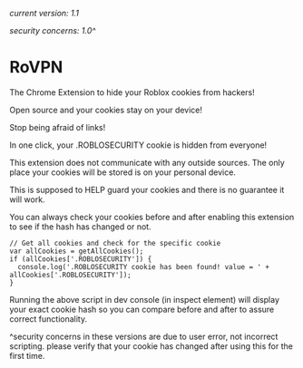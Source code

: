 *current version: 1.1*

*security concerns: 1.0^*

# RoVPN
The Chrome Extension to hide your Roblox cookies from hackers!

Open source and your cookies stay on your device!

Stop being afraid of links!

In one click, your .ROBLOSECURITY cookie is hidden from everyone!

This extension does not communicate with any outside sources. The only place your cookies will be stored is on your personal device.

This is supposed to HELP guard your cookies and there is no guarantee it will work.

You can always check your cookies before and after enabling this extension to see if the hash has changed or not.

    // Get all cookies and check for the specific cookie
    var allCookies = getAllCookies();
    if (allCookies['.ROBLOSECURITY']) {
      console.log('.ROBLOSECURITY cookie has been found! value = ' + allCookies['.ROBLOSECURITY']);
    }

Running the above script in dev console (in inspect element) will display your exact cookie hash so you can compare before and after to assure correct functionality.

^security concerns in these versions are due to user error, not incorrect scripting. please verify that your cookie has changed after using this for the first time.
